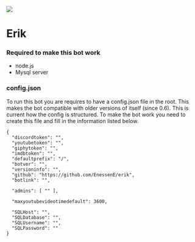 <a href="https://david-dm.org/enessene/erik" title="dependencies status"><img src="https://david-dm.org/enessene/erik/status.svg"/></a>
# Erik

### Required to make this bot work
* node.js
* Mysql server

### config.json
To run this bot you are requires to have a config.json file in the root. This makes the bot compatible with older versions of itself (since 0.6).
This is current how the config is structured. To make the bot work you need to create this file and fill in the information listed below.

```
{
  "discordtoken": "",
  "youtubetoken": "",
  "giphytoken": "",
  "imdbtoken": "",
  "defaultprefix": "/",
  "botver": "",
  "versioninfo": "",
  "github": "https://github.com/EnessenE/erik",
  "botlink": "",

  "admins": [ "" ],

  "maxyoutubevideotimedefault": 3600,

  "SQLHost": "",
  "SQLDatabase": "",
  "SQLUsername": "",
  "SQLPassword": ""
}
```
